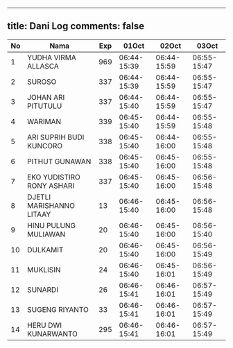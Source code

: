 
---
title: Dani Log
comments: false
---

| No | Nama | Exp | 01Oct | 02Oct | 03Oct |
|-----|-----|-----|-----|-----|-----|
| 1 | YUDHA VIRMA ALLASCA  | 969 | 06:44-15:39 | 06:44-15:59 | 06:55-15:47 |
| 2 | SUROSO  | 337 | 06:44-15:39 | 06:44-15:59 | 06:55-15:47 |
| 3 | JOHAN ARI PITUTULU  | 337 | 06:44-15:40 | 06:44-15:59 | 06:55-15:47 |
| 4 | WARIMAN  | 339 | 06:45-15:40 | 06:44-15:59 | 06:55-15:48 |
| 5 | ARI SUPRIH BUDI KUNCORO  | 338 | 06:45-15:40 | 06:44-16:00 | 06:55-15:48 |
| 6 | PITHUT GUNAWAN  | 338 | 06:45-15:40 | 06:45-16:00 | 06:55-15:48 |
| 7 | EKO YUDISTIRO RONY ASHARI  | 337 | 06:45-15:40 | 06:45-16:00 | 06:56-15:48 |
| 8 | DJETLI MARISHANNO LITAAY  | 13 | 06:46-15:40 | 06:45-16:00 | 06:56-15:48 |
| 9 | HINU PULUNG MULIAWAN  | 20 | 06:46-15:40 | 06:45-16:00 | 06:56-15:40 |
| 10 | DULKAMIT  | 20 | 06:46-15:40 | 06:45-16:00 | 06:56-15:49 |
| 11 | MUKLISIN  | 24 | 06:46-15:40 | 06:45-16:01 | 06:56-15:49 |
| 12 | SUNARDI  | 26 | 06:46-15:41 | 06:46-16:01 | 06:57-15:49 |
| 13 | SUGENG RIYANTO  | 33 | 06:46-15:41 | 06:46-16:01 | 06:57-15:49 |
| 14 | HERU DWI KUNARWANTO  | 295 | 06:46-15:41 | 06:46-16:01 | 06:57-15:49 |
